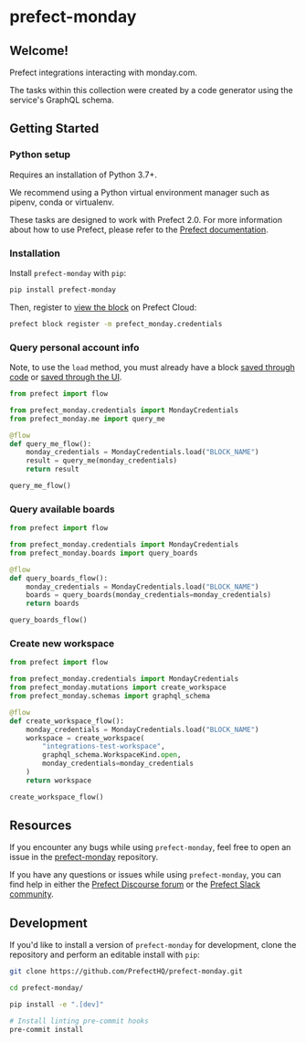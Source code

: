 # prefect-monday

## Welcome!

Prefect integrations interacting with monday.com.

The tasks within this collection were created by a code generator using the service's GraphQL schema.

## Getting Started

### Python setup

Requires an installation of Python 3.7+.

We recommend using a Python virtual environment manager such as pipenv, conda or virtualenv.

These tasks are designed to work with Prefect 2.0. For more information about how to use Prefect, please refer to the [Prefect documentation](https://orion-docs.prefect.io/).

### Installation

Install `prefect-monday` with `pip`:

```bash
pip install prefect-monday
```

Then, register to [view the block](https://orion-docs.prefect.io/ui/blocks/) on Prefect Cloud:

```bash
prefect block register -m prefect_monday.credentials
```

### Query personal account info

Note, to use the `load` method, you must already have a block [saved through code](https://orion-docs.prefect.io/concepts/blocks/#saving-blocks) or [saved through the UI](https://orion-docs.prefect.io/ui/blocks/).

```python
from prefect import flow

from prefect_monday.credentials import MondayCredentials
from prefect_monday.me import query_me

@flow
def query_me_flow():
    monday_credentials = MondayCredentials.load("BLOCK_NAME")
    result = query_me(monday_credentials)
    return result

query_me_flow()
```

### Query available boards

```python
from prefect import flow

from prefect_monday.credentials import MondayCredentials
from prefect_monday.boards import query_boards

@flow
def query_boards_flow():
    monday_credentials = MondayCredentials.load("BLOCK_NAME")
    boards = query_boards(monday_credentials=monday_credentials)
    return boards

query_boards_flow()
```

### Create new workspace

```python
from prefect import flow

from prefect_monday.credentials import MondayCredentials
from prefect_monday.mutations import create_workspace
from prefect_monday.schemas import graphql_schema

@flow
def create_workspace_flow():
    monday_credentials = MondayCredentials.load("BLOCK_NAME")
    workspace = create_workspace(
        "integrations-test-workspace",
        graphql_schema.WorkspaceKind.open,
        monday_credentials=monday_credentials
    )
    return workspace

create_workspace_flow()
```

## Resources

If you encounter any bugs while using `prefect-monday`, feel free to open an issue in the [prefect-monday](https://github.com/PrefectHQ/prefect-monday) repository.

If you have any questions or issues while using `prefect-monday`, you can find help in either the [Prefect Discourse forum](https://discourse.prefect.io/) or the [Prefect Slack community](https://prefect.io/slack).

## Development

If you'd like to install a version of `prefect-monday` for development, clone the repository and perform an editable install with `pip`:

```bash
git clone https://github.com/PrefectHQ/prefect-monday.git

cd prefect-monday/

pip install -e ".[dev]"

# Install linting pre-commit hooks
pre-commit install
```
